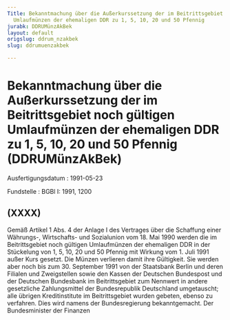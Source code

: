 ```yaml
---
Title: Bekanntmachung über die Außerkurssetzung der im Beitrittsgebiet noch gültigen
  Umlaufmünzen der ehemaligen DDR zu 1, 5, 10, 20 und 50 Pfennig
jurabk: DDRUMünzAkBek
layout: default
origslug: ddrum_nzakbek
slug: ddrumuenzakbek

---
```


# Bekanntmachung über die Außerkurssetzung der im Beitrittsgebiet noch gültigen Umlaufmünzen der ehemaligen DDR zu 1, 5, 10, 20 und 50 Pfennig (DDRUMünzAkBek)

Ausfertigungsdatum
:   1991-05-23

Fundstelle
:   BGBl I: 1991, 1200



## (XXXX)

Gemäß Artikel 1 Abs. 4 der Anlage I des Vertrages über die Schaffung
einer Währungs-, Wirtschafts- und Sozialunion vom 18. Mai 1990 werden
die im Beitrittsgebiet noch gültigen Umlaufmünzen der ehemaligen DDR
in der Stückelung von 1, 5, 10, 20 und 50 Pfennig mit Wirkung vom 1.
Juli 1991 außer Kurs gesetzt. Die Münzen verlieren damit ihre
Gültigkeit. Sie werden aber noch bis zum 30. September 1991 von der
Staatsbank Berlin und deren Filialen und Zweigstellen sowie den Kassen
der Deutschen Bundespost und der Deutschen Bundesbank im
Beitrittsgebiet zum Nennwert in andere gesetzliche Zahlungsmittel der
Bundesrepublik Deutschland umgetauscht; alle übrigen Kreditinstitute
im Beitrittsgebiet wurden gebeten, ebenso zu verfahren.
Dies wird namens der Bundesregierung bekanntgemacht.
Der Bundesminister der Finanzen

